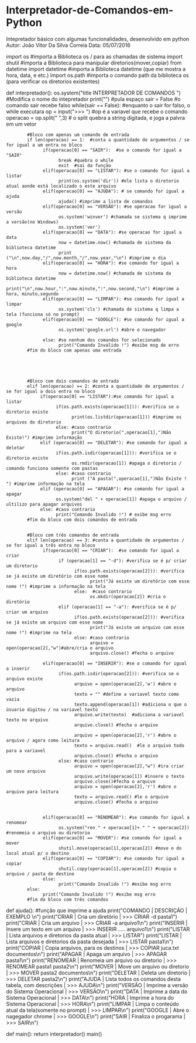 # Interpretador-de-Comandos-em-Python
Intepretador básico com algumas funcionalidades, desenvolvido em python 
Autor: João Vitor Da Silva Correia
Data: 05/07/2016


import os   #importa a Biblioteca os / para as chamadas de sistema
import shutil #importa a Biblioteca para manipular diretorios(mover,copiar)
from datetime import datetime #importa a Biblioteca datetime (que me mostra a hora, data, e etc.)
import os.path #importa o comando path da biblioteca os (para verificar os diretorios existentes)


def interpretador():
      os.system("title INTERPRETADOR DE COMANDOS ") #Modifica o nome do intepretador
      print("") #pula espaço
      sair = False   #o comando sair recebe falso
      while(sair == False):  #enquanto o sair for falso, o while executara
            op = input(">>> ") #op é a variavel que recebe o comando
            operacao = op.split(" ",3) # o split quebra a string digitada, e joga a palvra em um vetor


            #Bloco com apenas um comando de entrada
            if len(operacao) == 1:  #conta a quantidade de argumentos / se for igual a um entra no bloco
                  if(operacao[0] == "SAIR"):  #se o comando for igual a "SAIR"
                        break #quebra o while
                        exit  #sai da função
                  elif(operacao[0] == "LISTAR"): #se o comando for igual a listar  
                        print(os.system('dir')) #ele lista o diretorio atual aonde está localizado o este arquivo
                  elif(operacao[0] == "AJUDA"): # se comando for igual a ajuda
                        ajuda() #imprime a lista de comandos
                  elif(operacao[0] == "VERSÃO"): #se operacao for igual a versão 
                        os.system('winver') #chamada se sistema q imprime a versão(no Windows)
                        os.system('ver')
                  elif(operacao[0] == "DATA"): #se operacao for igual a data
                        now = datetime.now() #chamada de sistema da biblioteca datetime
                        print ("\n",now.day,"/",now.month,"/",now.year,"\n") #imprime o dia
                  elif(operacao[0] == "HORA"): #se comando for igual a hora
                        now = datetime.now() #chamada de sistema da biblioteca datetime
                        print("\n",now.hour,":",now.minute,":",now.second,"\n") #imprime a hora, minuto,segundo
                  elif(operacao[0] == "LIMPAR"): #se comando for igual a limpar
                        os.system('cls') #chamada de sistema q limpa a tela (funciona só no prompt)
                  elif(operacao[0] == "GOOGLE"): #se comando for igual a google
                        os.system('google.url') #abre o navegador

                  else: #se nenhum dos comandos for selecionado
                        print("Comando Invalido !") #exibe msg de erro
            #fim do bloco com apenas uma entrada  





            #Bloco com dois comandos de entrada 
            elif len(operacao) == 2: #conta a quantidade de argumentos / se for igual a dois entra no bloco
                 if(operacao[0] == "LISTAR"):#se comando for igual a listar
                       if(os.path.exists(operacao[1])): #verifica se o diretorio existe
                             print(os.listdir(operacao[1])) #imprime os arquivos do diretorio
                       else: #caso contrario
                             print("O diretorio(",operacao[1],")Não Existe!") #imprime informação
                 elif (operacao[0] == "DELETAR"): #se comando for igual a deletar
                       if(os.path.isdir(operacao[1])): #verifica se o diretorio existe
                             os.rmdir(operacao[1]) #apaga o diretorio / comando funciona somente com pastas 
                       else: #caso contrario
                             print ("A pasta(",operacao[1],")Não Existe ! ") #imprime informação na tela
                 elif (operacao[0] == "APAGAR"): #se comando for igual a apagar
                       os.system("del " + operacao[1]) #apaga o arquivo / ultilizo para apagar arquivos
                 else: #caso contrario
                       print("Comando Invalido !") # exibe msg erro
            #fim do bloco com dois comandos de entrada
                        

            #Bloco com três comandos de entrada
            elif len(operacao) == 3: #conta a quantidade de argumentos / se for igual a três entra no bloco
                  if(operacao[0] == "CRIAR"):  #se comando for igual a criar
                        if (operacao[1] == "-d"): #verifica se é p/ criar um diretorio 
                              if(os.path.exists(operacao[2])): #verifica se já existe um diretório com esse nome
                                    print("Já existe um diretório com esse nome !") #imprime a informação na tela
                              else:  #caso contrario
                                    os.mkdir(operacao[2]) #cria o diretório
                        elif (operacao[1] == "-a"): #verifica se é p/ criar um arquivo
                              if(os.path.exists(operacao[2])): #verifica se já existe um arquivo com esse nome
                                    print("Já existe um arquivo com esse nome !") #imprime na tela
                              else: #caso contrario
                                    arquivo = open(operacao[2],"w")#abre/cria o arquivo
                                    arquivo.close() #fecha o arquivo

                  elif(operacao[0] == "INSERIR"): #se o comando for igual a inserir
                        if(os.path.isdir(operacao[2])): #verifica se o arquivo existe
                              arquivo = open(operacao[2],'w') #abre o arquivo
                              texto = "" #define a variavel texto como vazia
                              texto.append(operacao[1]) #adiciona o que o úsuario digitou / na variavel texto
                              arquivo.write(texto)  #adiciona a variavel texto no arquivo
                              arquivo.close() #fecha o arquivo
                              
                              arquivo = open(operacao[2],'r') #abre o arquivo / agora como leitura
                              texto = arquivo.read()  #le o arquivo todo para a variavel
                              arquivo.close() #fecha o arquivo
                        else: #caso contrario
                              arquivo = open(operacao[2],"w") #ira criar um novo arquivo
                              arquivo.write(operacao[1]) #insere o texto
                              arquivo.close()#fecha o arquivo
                              arquivo = open(operacao[2],'r') #abre o arquivo para leitura
                              texto = arquivo.read() #le o arquivo
                              arquivo.close() #fecha o arquivo
                              
                              
                  elif(operacao[0] == "RENOMEAR"): #se comando for igual a renomear
                        os.system("ren " + operacao[1]+ " " + operacao[2]) #renomeia o arquivo ou diretorio
                  elif(operacao[0] == "MOVER"): #se comando for igual a mover
                        shutil.move(operacao[1],operacao[2]) #move o do local atual p/ o destino
                  elif(operacao[0] == "COPIAR"): #se comando for igual a copiar
                        shutil.copy(operacao[1],operacao[2]) #copia o arquivo / pasta de destino
                  else:
                        print("Comando Invalido !") #exibe msg erro
            else:
                  print("Comando Invalido !") #exibe msg erro
            #fim do bloco com três comandos
                        
                             
                                                                                             
def ajuda(): #função que imprime a ajuda
      print("COMANDO | DESCRIÇÃO | EXEMPLO \n")
      print("CRIAR | Cria um diretório |  >>> CRIAR -d pasta1")
      print("CRIAR | Cria um arquivo | >>> CRIAR -a arquivo1\n")
      print("INSERIR | Insere um texto em um arquivo | >>> INSERIR ..... arquivo1\n")
      print("LISTAR | Lista arquivos e diretorios da pasta atual | >>> LISTAR")
      print("LISTAR | Lista arquivos e diretorios da pasta desejada | >>> LISTAR pasta1\n")
      print("COPIAR | Copia arquivos, para os destinos | >>> COPIAR juca.txt documentos\n")
      print("APAGAR | Apaga um arquivo | >>> APAGAR pasta1\n")
      print("RENOMEAR | Renomeia um arquivo ou diretorio | >>> RENOMEAR pasta1 pasta2\n")
      print("MOVER | Move um arquivo ou diretorio | >>> MOVER pasta2 documentos\n")
      print("DELETAR | Deleta um diretorio | >>> DELETAR pasta2\n")
      print("AJUDA | Lista todos os comandos desta tabela, com descrições | >>> AJUDA\n")
      print("VERSÃO | Imprime a versão do Sistema Operacional | >>> VERSÃO\n")
      print("DATA | Imprime a data do Sistema Operacional | >>> DATA\n")
      print("HORA | Imprime a hora do Sistema Operacional | >>> HORA\n")
      print("LIMPAR | Limpa o conteúdo atual da tela(somente no prompt) | >>> LIMPAR\n")
      print("GOOGLE | Abre o nagegador chrome | >>> GOOGLE\n")
      print("SAIR | Finaliza o progarama | >>> SAIR\n")
      
      
      
def main():
      return interpretador()
main()    
      
